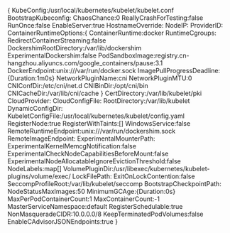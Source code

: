 {
    KubeConfig:/usr/local/kubernetes/kubelet/kubelet.conf 
    BootstrapKubeconfig: 
    ChaosChance:0 
    ReallyCrashForTesting:false 
    RunOnce:false 
    EnableServer:true 
    HostnameOverride: 
    NodeIP: 
    ProviderID: 
    ContainerRuntimeOptions:{
        ContainerRuntime:docker 
        RuntimeCgroups: 
        RedirectContainerStreaming:false 
        DockershimRootDirectory:/var/lib/dockershim 
        ExperimentalDockershim:false 
        PodSandboxImage:registry.cn-hangzhou.aliyuncs.com/google_containers/pause:3.1 
        DockerEndpoint:unix:///var/run/docker.sock 
        ImagePullProgressDeadline:{Duration:1m0s} 
        NetworkPluginName:cni 
        NetworkPluginMTU:0 
        CNIConfDir:/etc/cni/net.d 
        CNIBinDir:/opt/cni/bin 
        CNICacheDir:/var/lib/cni/cache
    } 
    CertDirectory:/var/lib/kubelet/pki 
    CloudProvider: 
    CloudConfigFile: 
    RootDirectory:/var/lib/kubelet 
    DynamicConfigDir: 
    KubeletConfigFile:/usr/local/kubernetes/kubelet/config.yaml 
    RegisterNode:true 
    RegisterWithTaints:[] 
    WindowsService:false 
    RemoteRuntimeEndpoint:unix:///var/run/dockershim.sock 
    RemoteImageEndpoint: 
    ExperimentalMounterPath: 
    ExperimentalKernelMemcgNotification:false 
    ExperimentalCheckNodeCapabilitiesBeforeMount:false 
    ExperimentalNodeAllocatableIgnoreEvictionThreshold:false 
    NodeLabels:map[] 
    VolumePluginDir:/usr/libexec/kubernetes/kubelet-plugins/volume/exec/ 
    LockFilePath: 
    ExitOnLockContention:false 
    SeccompProfileRoot:/var/lib/kubelet/seccomp 
    BootstrapCheckpointPath: 
    NodeStatusMaxImages:50 
    MinimumGCAge:{Duration:0s} 
    MaxPerPodContainerCount:1 
    MaxContainerCount:-1 
    MasterServiceNamespace:default 
    RegisterSchedulable:true 
    NonMasqueradeCIDR:10.0.0.0/8 
    KeepTerminatedPodVolumes:false 
    EnableCAdvisorJSONEndpoints:true
}